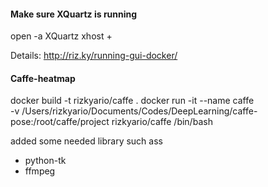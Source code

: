 #### Make sure XQuartz is running
open -a XQuartz
xhost +

Details: http://riz.ky/running-gui-docker/

#### Caffe-heatmap

docker build -t rizkyario/caffe .
docker run -it --name caffe  \
-v /Users/rizkyario/Documents/Codes/DeepLearning/caffe-pose:/root/caffe/project rizkyario/caffe /bin/bash

added some needed library such ass
- python-tk 
- ffmpeg

